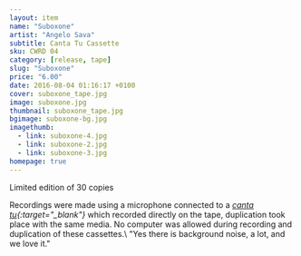 ```yaml
---
layout: item
name: "Suboxone"
artist: "Angelo Sava"
subtitle: Canta Tu Cassette
sku: CWRD 04
category: [release, tape]
slug: "Suboxone"
price: "6.00"
date: 2016-08-04 01:16:17 +0100
cover: suboxone_tape.jpg
image: suboxone.jpg
thumbnail: suboxone_tape.jpg
bgimage: suboxone-bg.jpg
imagethumb:
  - link: suboxone-4.jpg
  - link: suboxone-2.jpg
  - link: suboxone-3.jpg
homepage: true
---
```


Limited edition of 30 copies

Recordings were made using a microphone connected to a *[canta tu](https://www.youtube.com/watch?v=fm_GRQgXZEE){:target="_blank"}* which recorded directly on the tape, duplication took place with the same media. No computer was allowed during recording and duplication of these cassettes.\\
"Yes there is background noise, a lot, and we love it."